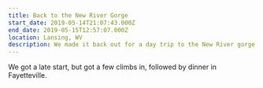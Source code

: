 ```yaml
---
title: Back to the New River Gorge
start_date: 2019-05-14T21:07:43.000Z
end_date: 2019-05-15T12:57:07.000Z
location: Lansing, WV
description: We made it back out for a day trip to the New River gorge for some more climbing.
---
```


We got a late start, but got a few climbs in, followed by dinner in Fayetteville.

